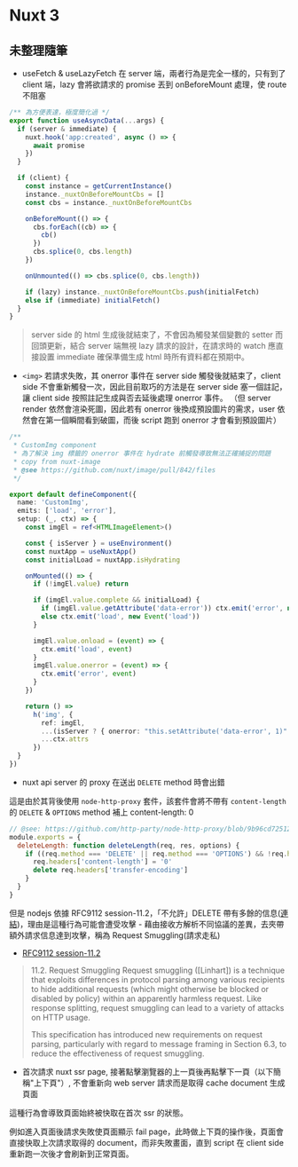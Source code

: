 # Nuxt 3

## 未整理隨筆

- useFetch & useLazyFetch
  在 server 端，兩者行為是完全一樣的，只有到了 client 端，lazy 會將欲請求的 promise 丟到 onBeforeMount 處理，使 route 不阻塞

```javascript
/** 為方便表達，極度簡化過 */
export function useAsyncData(...args) {
  if (server & immediate) {
    nuxt.hook('app:created', async () => {
      await promise
    })
  }

  if (client) {
    const instance = getCurrentInstance()
    instance._nuxtOnBeforeMountCbs = []
    const cbs = instance._nuxtOnBeforeMountCbs

    onBeforeMount(() => {
      cbs.forEach((cb) => {
        cb()
      })
      cbs.splice(0, cbs.length)
    })

    onUnmounted(() => cbs.splice(0, cbs.length))

    if (lazy) instance._nuxtOnBeforeMountCbs.push(initialFetch)
    else if (immediate) initialFetch()
  }
}
```

> server side 的 html 生成後就結束了，不會因為觸發某個變數的 setter 而回頭更新，結合 server 端無視 lazy 請求的設計，在請求時的 watch 應直接設置 immediate 確保準備生成 html 時所有資料都在預期中。

- `<img>` 若請求失敗，其 onerror 事件在 server side 觸發後就結束了，client side 不會重新觸發一次，因此目前取巧的方法是在 server side 塞一個註記，讓 client side 按照註記生成與否去延後處理 onerror 事件。
  （但 server render 依然會渲染死圖，因此若有 onerror 後換成預設圖片的需求，user 依然會在第一個瞬間看到破圖，而後 script 跑到 onerror 才會看到預設圖片）

```typescript
/**
 * CustomImg component
 * 為了解決 img 標籤的 onerror 事件在 hydrate 前觸發導致無法正確捕捉的問題
 * copy from nuxt-image
 * @see https://github.com/nuxt/image/pull/842/files
 */

export default defineComponent({
  name: 'CustomImg',
  emits: ['load', 'error'],
  setup: (_, ctx) => {
    const imgEl = ref<HTMLImageElement>()

    const { isServer } = useEnvironment()
    const nuxtApp = useNuxtApp()
    const initialLoad = nuxtApp.isHydrating

    onMounted(() => {
      if (!imgEl.value) return

      if (imgEl.value.complete && initialLoad) {
        if (imgEl.value.getAttribute('data-error')) ctx.emit('error', new Event('error'))
        else ctx.emit('load', new Event('load'))
      }

      imgEl.value.onload = (event) => {
        ctx.emit('load', event)
      }
      imgEl.value.onerror = (event) => {
        ctx.emit('error', event)
      }
    })

    return () =>
      h('img', {
        ref: imgEl,
        ...(isServer ? { onerror: "this.setAttribute('data-error', 1)" } : {}),
        ...ctx.attrs
      })
  }
})
```

- nuxt api server 的 proxy 在送出 `DELETE` method 時會出錯

這是由於其背後使用 `node-http-proxy` 套件，該套件會將不帶有 `content-length` 的 `DELETE` & `OPTIONS` method 補上 content-length: 0

```javascript
// @see: https://github.com/http-party/node-http-proxy/blob/9b96cd725127a024dabebec6c7ea8c807272223d/lib/http-proxy/passes/web-incoming.js#L34-L40
module.exports = {
  deleteLength: function deleteLength(req, res, options) {
    if ((req.method === 'DELETE' || req.method === 'OPTIONS') && !req.headers['content-length']) {
      req.headers['content-length'] = '0'
      delete req.headers['transfer-encoding']
    }
  }
}
```

但是 nodejs 依據 RFC9112 session-11.2，「不允許」DELETE 帶有多餘的信息([連結](https://github.com/nodejs/undici/issues/2046#issuecomment-1694645103))，理由是這種行為可能會遭受攻擊 - 藉由接收方解析不同協議的差異，去夾帶額外請求信息達到攻擊，稱為 Request Smuggling(請求走私)

- [RFC9112 session-11.2](https://www.rfc-editor.org/rfc/rfc9112#name-request-smuggling)

> 11.2. Request Smuggling
> Request smuggling ([Linhart]) is a technique that exploits differences in protocol parsing among various recipients to hide additional requests (which might otherwise be blocked or disabled by policy) within an apparently harmless request. Like response splitting, request smuggling can lead to a variety of attacks on HTTP usage.
>
> This specification has introduced new requirements on request parsing, particularly with regard to message framing in Section 6.3, to reduce the effectiveness of request smuggling.

- 首次請求 nuxt ssr page, 接著點擊瀏覽器的上一頁後再點擊下一頁（以下簡稱"上下頁"）, 不會重新向 web server 請求而是取得 cache document 生成頁面

這種行為會導致頁面始終被快取在首次 ssr 的狀態。

例如進入頁面後請求失敗使頁面顯示 fail page，此時做上下頁的操作後，頁面會直接快取上次請求取得的 document，而非失敗畫面，直到 script 在 client side 重新跑一次後才會刷新到正常頁面。
